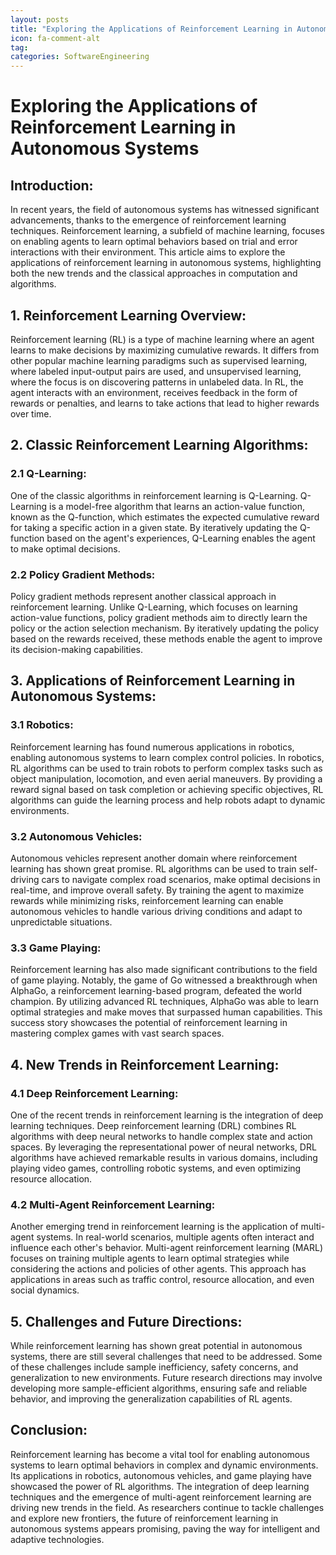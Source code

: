 ```yaml
---
layout: posts
title: "Exploring the Applications of Reinforcement Learning in Autonomous Systems"
icon: fa-comment-alt
tag:      
categories: SoftwareEngineering
---
```



# Exploring the Applications of Reinforcement Learning in Autonomous Systems

## Introduction:
In recent years, the field of autonomous systems has witnessed significant advancements, thanks to the emergence of reinforcement learning techniques. Reinforcement learning, a subfield of machine learning, focuses on enabling agents to learn optimal behaviors based on trial and error interactions with their environment. This article aims to explore the applications of reinforcement learning in autonomous systems, highlighting both the new trends and the classical approaches in computation and algorithms.

## 1. Reinforcement Learning Overview:
Reinforcement learning (RL) is a type of machine learning where an agent learns to make decisions by maximizing cumulative rewards. It differs from other popular machine learning paradigms such as supervised learning, where labeled input-output pairs are used, and unsupervised learning, where the focus is on discovering patterns in unlabeled data. In RL, the agent interacts with an environment, receives feedback in the form of rewards or penalties, and learns to take actions that lead to higher rewards over time.

## 2. Classic Reinforcement Learning Algorithms:
### 2.1 Q-Learning:
One of the classic algorithms in reinforcement learning is Q-Learning. Q-Learning is a model-free algorithm that learns an action-value function, known as the Q-function, which estimates the expected cumulative reward for taking a specific action in a given state. By iteratively updating the Q-function based on the agent's experiences, Q-Learning enables the agent to make optimal decisions.

### 2.2 Policy Gradient Methods:
Policy gradient methods represent another classical approach in reinforcement learning. Unlike Q-Learning, which focuses on learning action-value functions, policy gradient methods aim to directly learn the policy or the action selection mechanism. By iteratively updating the policy based on the rewards received, these methods enable the agent to improve its decision-making capabilities.

## 3. Applications of Reinforcement Learning in Autonomous Systems:
### 3.1 Robotics:
Reinforcement learning has found numerous applications in robotics, enabling autonomous systems to learn complex control policies. In robotics, RL algorithms can be used to train robots to perform complex tasks such as object manipulation, locomotion, and even aerial maneuvers. By providing a reward signal based on task completion or achieving specific objectives, RL algorithms can guide the learning process and help robots adapt to dynamic environments.

### 3.2 Autonomous Vehicles:
Autonomous vehicles represent another domain where reinforcement learning has shown great promise. RL algorithms can be used to train self-driving cars to navigate complex road scenarios, make optimal decisions in real-time, and improve overall safety. By training the agent to maximize rewards while minimizing risks, reinforcement learning can enable autonomous vehicles to handle various driving conditions and adapt to unpredictable situations.

### 3.3 Game Playing:
Reinforcement learning has also made significant contributions to the field of game playing. Notably, the game of Go witnessed a breakthrough when AlphaGo, a reinforcement learning-based program, defeated the world champion. By utilizing advanced RL techniques, AlphaGo was able to learn optimal strategies and make moves that surpassed human capabilities. This success story showcases the potential of reinforcement learning in mastering complex games with vast search spaces.

## 4. New Trends in Reinforcement Learning:
### 4.1 Deep Reinforcement Learning:
One of the recent trends in reinforcement learning is the integration of deep learning techniques. Deep reinforcement learning (DRL) combines RL algorithms with deep neural networks to handle complex state and action spaces. By leveraging the representational power of neural networks, DRL algorithms have achieved remarkable results in various domains, including playing video games, controlling robotic systems, and even optimizing resource allocation.

### 4.2 Multi-Agent Reinforcement Learning:
Another emerging trend in reinforcement learning is the application of multi-agent systems. In real-world scenarios, multiple agents often interact and influence each other's behavior. Multi-agent reinforcement learning (MARL) focuses on training multiple agents to learn optimal strategies while considering the actions and policies of other agents. This approach has applications in areas such as traffic control, resource allocation, and even social dynamics.

## 5. Challenges and Future Directions:
While reinforcement learning has shown great potential in autonomous systems, there are still several challenges that need to be addressed. Some of these challenges include sample inefficiency, safety concerns, and generalization to new environments. Future research directions may involve developing more sample-efficient algorithms, ensuring safe and reliable behavior, and improving the generalization capabilities of RL agents.

## Conclusion:
Reinforcement learning has become a vital tool for enabling autonomous systems to learn optimal behaviors in complex and dynamic environments. Its applications in robotics, autonomous vehicles, and game playing have showcased the power of RL algorithms. The integration of deep learning techniques and the emergence of multi-agent reinforcement learning are driving new trends in the field. As researchers continue to tackle challenges and explore new frontiers, the future of reinforcement learning in autonomous systems appears promising, paving the way for intelligent and adaptive technologies.